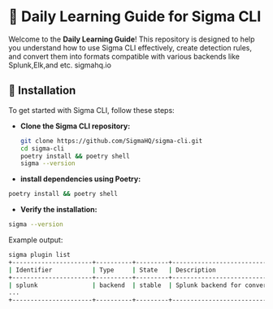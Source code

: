 # 🧠 Daily Learning Guide for Sigma CLI

Welcome to the **Daily Learning Guide**! This repository is designed to help you understand how to use Sigma CLI effectively, create detection rules, and convert them into formats compatible with various backends like Splunk,Elk,and etc. sigmahq.io

## 🚀 Installation

To get started with Sigma CLI, follow these steps:

- **Clone the Sigma CLI repository:**
   ```bash
   git clone https://github.com/SigmaHQ/sigma-cli.git
   cd sigma-cli
   poetry install && poetry shell
   sigma --version
    ```
   
- **install dependencies using Poetry:**

```bash
poetry install && poetry shell
```
- **Verify the installation:**
 ```bash
sigma --version
  ```
Example output:
```bash
sigma plugin list
+----------------------+----------+---------+--------------------------------------------------------------+-------------+
| Identifier           | Type     | State   | Description                                                  | Compatible? |
+----------------------+----------+---------+--------------------------------------------------------------+-------------+
| splunk               | backend  | stable  | Splunk backend for conversion into SPL ...                   | yes         |
...
+----------------------+----------+---------+--------------------------------------------------------------+-------------+
```






